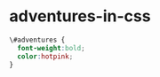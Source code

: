 adventures-in-css
=================
```css
\#adventures { 
  font-weight:bold; 
  color:hotpink; 
}
```
